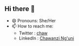 ## Hi there 👋

- 😄 Pronouns: She/Her
- 📫 How to reach me: 
  - Twitter : [chaw](twitter.com/chaw36422087)
  - LinkedIn : [Chawanzi Ng'uni](https://www.linkedin.com/in/chawanzi-ng-uni-449328212/)

<!--
**chaw-bot/chaw-bot** is a ✨ _special_ ✨ repository because its `README.md` (this file) appears on your GitHub profile.

Here are some ideas to get you started:

- 🔭 I’m currently working on ...
- 🌱 I’m currently learning ...
- 👯 I’m looking to collaborate on ...
- 🤔 I’m looking for help with ...
- 💬 Ask me about ...
- 📫 How to reach me: ...
- 😄 Pronouns: ...
- ⚡ Fun fact: ...
-->
